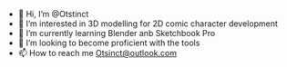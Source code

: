 - 👋 Hi, I’m @Otstinct
- 👀 I’m interested in 3D modelling for 2D comic character development
- 🌱 I’m currently learning Blender anb Sketchbook Pro
- 💞️ I’m looking to become proficient with the tools
- 📫 How to reach me Otsinct@outlook.com

<!---
Otstinct/Otstinct is a ✨ special ✨ repository because its `README.md` (this file) appears on your GitHub profile.
You can click the Preview link to take a look at your changes.
--->

